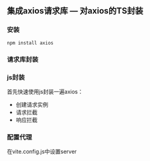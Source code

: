 ## 集成axios请求库 — 对axios的TS封装

### 安装

`npm install axios`

### 请求库封装

### js封装

首先快速使用js封装一遍axios：

- 创建请求实例
- 请求拦截
- 响应拦截



### 配置代理

在vite.config.js中设置server











 
